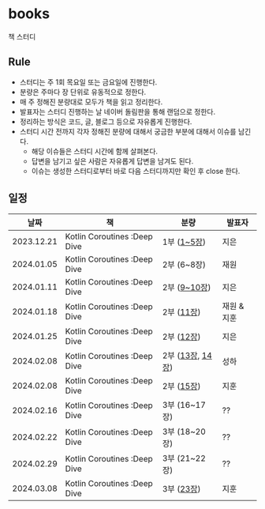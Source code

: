 # books

책 스터디

## Rule

- 스터디는 주 1회 목요일 또는 금요일에 진행한다.
- 분량은 주마다 장 단위로 유동적으로 정한다.
- 매 주 정해진 분량대로 모두가 책을 읽고 정리한다.
- 발표자는 스터디 진행하는 날 네이버 돌림판을 통해 랜덤으로 정한다.
- 정리하는 방식은 코드, 글, 블로그 등으로 자유롭게 진행한다.
- 스터디 시간 전까지 각자 정해진 분량에 대해서 궁금한 부분에 대해서 이슈를 남긴다.
  - 해당 이슈들은 스터디 시간에 함께 살펴본다.
  - 답변을 남기고 싶은 사람은 자유롭게 답변을 남겨도 된다.
  - 이슈는 생성한 스터디로부터 바로 다음 스터디까지만 확인 후 close 한다.

## 일정

| 날짜       | 책                           | 분량                 | 발표자      |
| ---------- | ---------------------------- | -------------------- | ----------- |
| 2023.12.21 | Kotlin Coroutines :Deep Dive | 1부 ([1~5장])        | 지은        |
| 2024.01.05 | Kotlin Coroutines :Deep Dive | 2부 (6~8장)          | 재원        |
| 2024.01.11 | Kotlin Coroutines :Deep Dive | 2부 ([9~10장])       | 지은        |
| 2024.01.18 | Kotlin Coroutines :Deep Dive | 2부 ([11장])         | 재원 & 지훈 |
| 2024.01.25 | Kotlin Coroutines :Deep Dive | 2부 ([12장])         | 지은        |
| 2024.02.08 | Kotlin Coroutines :Deep Dive | 2부 ([13장], [14장]) | 성하        |
| 2024.02.08 | Kotlin Coroutines :Deep Dive | 2부 ([15장])         | 지훈        |
| 2024.02.16 | Kotlin Coroutines :Deep Dive | 3부 (16~17장)        | ??          |
| 2024.02.22 | Kotlin Coroutines :Deep Dive | 3부 (18~20장)        | ??          |
| 2024.02.29 | Kotlin Coroutines :Deep Dive | 3부 (21~22장)        | ??          |
| 2024.03.08 | Kotlin Coroutines :Deep Dive | 3부 ([23장])         | 지훈        |

[1~5장]: https://wotosts.github.io/kotlin/kotlin-kotlin-coroutine-deep-dive-15/
[9~10장]: https://wotosts.github.io/kotlin/kotlin-kotlin-coroutine-deep-dive-910/
[11장]: https://bossm0n5t3r.github.io/books/kotlin-coroutines-chapter11/
[12장]: https://wotosts.github.io/kotlin/kotlin-coroutine-deep-dive-12/
[13장]: https://haesom.notion.site/13-85f512767e3b46ef92fb45fdc7250d21
[14장]: https://haesom.notion.site/14-afa72222e5af46b7af7a8d88ae8cc60e
[15장]: https://bossm0n5t3r.github.io/books/kotlin-coroutines-chapter15/
[23장]: https://bossm0n5t3r.github.io/books/kotlin-coroutines-chapter23/
